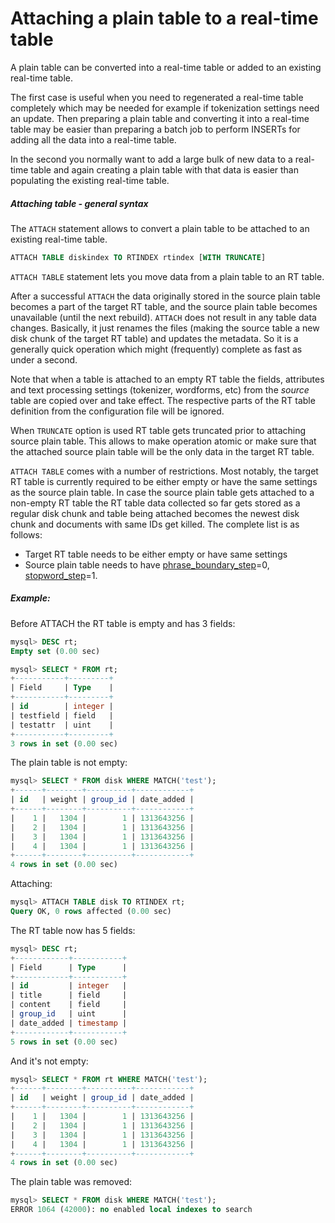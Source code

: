 # Attaching a plain table to a real-time table

<!-- example Example_1 -->

A plain table can be converted into a real-time table or added to an existing real-time table.

The first case is useful when you need to regenerated a real-time table completely which may be needed for example if tokenization settings need an update. Then preparing a plain table and converting it into a real-time table may be easier than preparing a batch job to perform INSERTs for adding all the data into a real-time table.

In the second you normally want to add a large bulk of new data to a real-time table and again creating a plain table with that data is easier than populating the existing real-time table.

##### Attaching table - general syntax
The `ATTACH` statement allows to convert a plain table to be attached to an existing real-time table.

```sql
ATTACH TABLE diskindex TO RTINDEX rtindex [WITH TRUNCATE]
```

`ATTACH TABLE` statement lets you move data from a plain table to an RT table.

After a successful `ATTACH` the data originally stored in the source plain table becomes a part of the target RT table, and the source plain table becomes unavailable (until the next rebuild). `ATTACH` does not result in any table data changes. Basically, it just renames the files (making the source table a new disk chunk of the target RT table) and updates the metadata. So it is a generally quick operation which might (frequently) complete as fast as under a second.

Note that when a table is attached to an empty RT table the fields, attributes and text processing settings (tokenizer, wordforms, etc) from the *source* table are copied over and take effect. The respective parts of the RT table definition from the configuration file will be ignored.

When `TRUNCATE` option is used RT table gets truncated prior to attaching source plain table. This allows to make operation atomic or make sure that the attached source plain table will be the only data in the target RT table.

`ATTACH TABLE` comes with a number of restrictions. Most notably, the target RT table is currently required to be either empty or have the same settings as the source plain table. In case the source plain table gets attached to a non-empty RT table the RT table data collected so far gets stored as a regular disk chunk and table being attached becomes the newest disk chunk and documents with same IDs get killed. The complete list is as follows:
* Target RT table needs to be either empty or have same settings
* Source plain table needs to have [phrase_boundary_step](../../Creating_a_table/NLP_and_tokenization/Low-level_tokenization.md#phrase_boundary_step)=0, [stopword_step](../../Creating_a_table/NLP_and_tokenization/Ignoring_stop-words.md#stopword_step)=1.


<!-- intro -->
##### Example:

<!-- request Example -->
Before ATTACH the RT table is empty and has 3 fields:

```sql
mysql> DESC rt;
Empty set (0.00 sec)

mysql> SELECT * FROM rt;
+-----------+---------+
| Field     | Type    |
+-----------+---------+
| id        | integer |
| testfield | field   |
| testattr  | uint    |
+-----------+---------+
3 rows in set (0.00 sec)
```

The plain table is not empty:

```sql
mysql> SELECT * FROM disk WHERE MATCH('test');
+------+--------+----------+------------+
| id   | weight | group_id | date_added |
+------+--------+----------+------------+
|    1 |   1304 |        1 | 1313643256 |
|    2 |   1304 |        1 | 1313643256 |
|    3 |   1304 |        1 | 1313643256 |
|    4 |   1304 |        1 | 1313643256 |
+------+--------+----------+------------+
4 rows in set (0.00 sec)
```

Attaching:
```sql
mysql> ATTACH TABLE disk TO RTINDEX rt;
Query OK, 0 rows affected (0.00 sec)
```

The RT table now has 5 fields:

```sql
mysql> DESC rt;
+------------+-----------+
| Field      | Type      |
+------------+-----------+
| id         | integer   |
| title      | field     |
| content    | field     |
| group_id   | uint      |
| date_added | timestamp |
+------------+-----------+
5 rows in set (0.00 sec)
```

And it's not empty:

```sql
mysql> SELECT * FROM rt WHERE MATCH('test');
+------+--------+----------+------------+
| id   | weight | group_id | date_added |
+------+--------+----------+------------+
|    1 |   1304 |        1 | 1313643256 |
|    2 |   1304 |        1 | 1313643256 |
|    3 |   1304 |        1 | 1313643256 |
|    4 |   1304 |        1 | 1313643256 |
+------+--------+----------+------------+
4 rows in set (0.00 sec)
```

The plain table was removed:

```sql
mysql> SELECT * FROM disk WHERE MATCH('test');
ERROR 1064 (42000): no enabled local indexes to search
```
<!-- end -->
